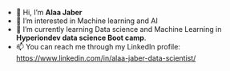 - 👋 Hi, I’m **Alaa Jaber**
- 👀 I’m interested in Machine learning and AI
- 🌱 I’m currently learning Data science and Machine Learning in **Hyperiondev data science Boot camp**.
- 📫 You can reach me through my LinkedIn profile: https://www.linkedin.com/in/alaa-jaber-data-scientist/
